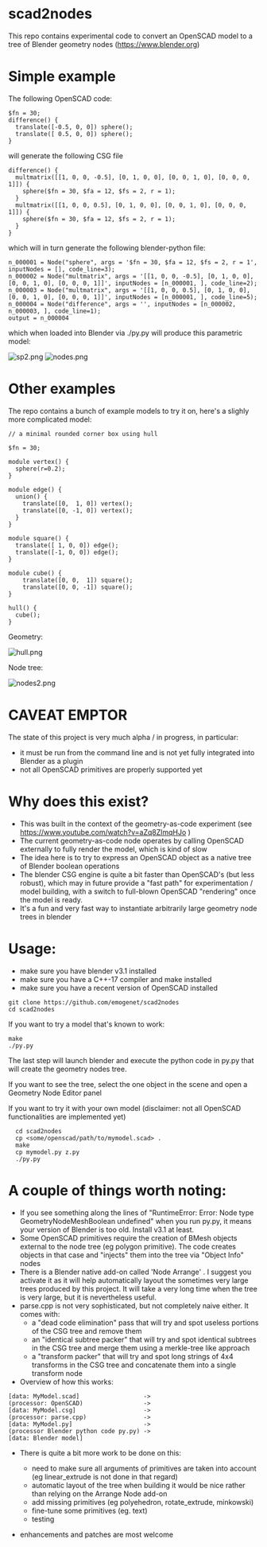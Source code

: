 # scad2nodes

This repo contains experimental code to convert an OpenSCAD model to a tree of Blender geometry nodes (https://www.blender.org)

# Simple example

The following OpenSCAD code:

```
$fn = 30;
difference() {
  translate([-0.5, 0, 0]) sphere();
  translate([ 0.5, 0, 0]) sphere();
}
```

will generate the following  CSG file
```
difference() {
  multmatrix([[1, 0, 0, -0.5], [0, 1, 0, 0], [0, 0, 1, 0], [0, 0, 0, 1]]) {
    sphere($fn = 30, $fa = 12, $fs = 2, r = 1);
  }
  multmatrix([[1, 0, 0, 0.5], [0, 1, 0, 0], [0, 0, 1, 0], [0, 0, 0, 1]]) {
    sphere($fn = 30, $fa = 12, $fs = 2, r = 1);
  }
}
```

which will in turn generate the following blender-python file:
```
n_000001 = Node("sphere", args = '$fn = 30, $fa = 12, $fs = 2, r = 1', inputNodes = [], code_line=3);
n_000002 = Node("multmatrix", args = '[[1, 0, 0, -0.5], [0, 1, 0, 0], [0, 0, 1, 0], [0, 0, 0, 1]]', inputNodes = [n_000001, ], code_line=2);
n_000003 = Node("multmatrix", args = '[[1, 0, 0, 0.5], [0, 1, 0, 0], [0, 0, 1, 0], [0, 0, 0, 1]]', inputNodes = [n_000001, ], code_line=5);
n_000004 = Node("difference", args = '', inputNodes = [n_000002, n_000003, ], code_line=1);
output = n_000004
```

which when loaded into Blender via ./py.py will produce this parametric model:

![sp2.png](https://github.com/emogenet/scad2nodes/blob/main/sp2.png "the object")
![nodes.png](https://github.com/emogenet/scad2nodes/blob/main/nodes.png "the geometry node tree")


# Other examples

The repo contains a bunch of example models to try it on, here's a slighly more complicated model:

```
// a minimal rounded corner box using hull

$fn = 30;

module vertex() {
  sphere(r=0.2);
}

module edge() {
  union() {
    translate([0,  1, 0]) vertex();
    translate([0, -1, 0]) vertex();
  }
}

module square() {
  translate([ 1, 0, 0]) edge();
  translate([-1, 0, 0]) edge();
}

module cube() {
    translate([0, 0,  1]) square();
    translate([0, 0, -1]) square();
}

hull() {
  cube();
}
```

Geometry:

![hull.png](https://github.com/emogenet/scad2nodes/blob/main/hull.png "the object")

Node tree:

![nodes2.png](https://github.com/emogenet/scad2nodes/blob/main/nodes2.png "the geometry node tree")

# CAVEAT EMPTOR
The state of this project is very much alpha / in progress, in particular:
  - it must be run from the command line and is not yet fully integrated into Blender as a plugin
  - not all OpenSCAD primitives are properly supported yet

# Why does this exist?

  - This was built in the context of the geometry-as-code experiment (see https://www.youtube.com/watch?v=aZq8ZlmqHJo )
  - The current geometry-as-code node operates by calling OpenSCAD externally to fully render the model, which is kind of slow
  - The idea here is to try to express an OpenSCAD object as a native tree of Blender boolean operations
  - The blender CSG engine is quite a bit faster than OpenSCAD's (but less robust), which may in future provide a "fast path" for experimentation / model building, with a switch to full-blown OpenSCAD "rendering" once the model is ready.
  - It's a fun and very fast way to instantiate arbitrarily large geometry node trees in blender

# Usage:

  - make sure you have blender v3.1 installed
  - make sure you have a C++-17 compiler and make installed
  - make sure you have a recent version of OpenSCAD installed

```
git clone https://github.com/emogenet/scad2nodes
cd scad2nodes
```

If you want to try a model that's known to work:
```
make
./py.py
```

The last step will launch blender and execute the python code in py.py that will create the geometry nodes tree.

If you want to see the tree, select the one object in the scene and open a Geometry Node Editor panel

If you want to try it with your own model (disclaimer: not all OpenSCAD functionalities are implemented yet)
```
  cd scad2nodes
  cp <some/openscad/path/to/mymodel.scad> .
  make
  cp mymodel.py z.py
  ./py.py
```

# A couple of things worth noting:

  - If you see something along the lines of "RuntimeError: Error: Node type GeometryNodeMeshBoolean undefined" when you run py.py, it means your version of Blender is too old. Install v3.1 at least.
  - Some OpenSCAD primitives require the creation of BMesh objects external to the node tree (eg polygon primitive). The code creates objects in that case and "injects" them into the tree via "Object Info" nodes
  - There is a Blender native add-on called 'Node Arrange' . I suggest you activate it as it will help automatically layout the sometimes very large trees produced by this project. It will take a very long time when the tree is very large, but it is nevertheless useful.
  - parse.cpp is not very sophisticated, but not completely naive either. It comes with:
    - a "dead code  elimination" pass that will try and spot useless portions of the CSG tree and remove them
    - an "identical subtree packer" that will try and spot identical subtrees in the CSG tree and merge them using a merkle-tree like approach
    - a "transform packer" that will try and spot long strings of 4x4 transforms in the CSG tree and concatenate them into a single transform node
  - Overview of how this works:
```
[data: MyModel.scad]                  ->
(processor: OpenSCAD)                 ->
[data: MyModel.csg]                   ->
(processor: parse.cpp)                ->
[data: MyModel.py]                    ->
(processor Blender python code py.py) ->
[data: Blender model]
```
  - There is quite a bit more work to be done on this:
    - need to make sure all arguments of primitives are taken into account (eg linear_extrude is not done in that regard)
    - automatic layout of the tree when building it would be nice rather than relying on the Arrange Node add-on
    - add missing primitives (eg polyehedron, rotate_extrude, minkowski)
    - fine-tune some primitives (eg. text)
    - testing

  - enhancements and patches are most welcome

